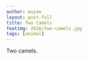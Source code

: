 ```yaml
---
author: muyao
layout: post-full
title: Two Camels
featimg: 2016/two-camels.jpg
tags: [animal]
---
```


Two camels.
